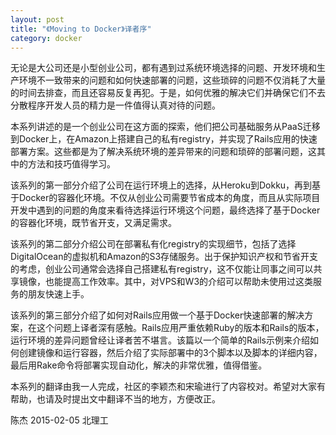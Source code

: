 ```yaml
---
layout: post
title: "《Moving to Docker》译者序"
category: docker
---
```


无论是大公司还是小型创业公司，都有遇到过系统环境选择的问题、开发环境和生产环境不一致带来的问题和如何快速部署的问题，这些琐碎的问题不仅消耗了大量的时间去排查，而且还容易反复再犯。于是，如何优雅的解决它们并确保它们不去分散程序开发人员的精力是一件值得认真对待的问题。

本系列讲述的是一个创业公司在这方面的探索，他们把公司基础服务从PaaS迁移到Docker上，在Amazon上搭建自己的私有registry，并实现了Rails应用的快速部署方案。这些都是为了解决系统环境的差异带来的问题和琐碎的部署问题，这其中的方法和技巧值得学习。

该系列的第一部分介绍了公司在运行环境上的选择，从Heroku到Dokku，再到基于Docker的容器化环境。不仅从创业公司需要节省成本的角度，而且从实际项目开发中遇到的问题的角度来看待选择运行环境这个问题，最终选择了基于Docker的容器化环境，既节省开支，又满足需求。

该系列的第二部分介绍公司在部署私有化registry的实现细节，包括了选择DigitalOcean的虚拟机和Amazon的S3存储服务。出于保护知识产权和节省开支的考虑，创业公司通常会选择自己搭建私有registry，这不仅能让同事之间可以共享镜像，也能提高工作效率。其中，对VPS和W3的介绍可以帮助未使用过这类服务的朋友快速上手。

该系列的第三部分介绍了如何对Rails应用做一个基于Docker快速部署的解决方案，在这个问题上译者深有感触。Rails应用严重依赖Ruby的版本和Rails的版本，运行环境的差异问题曾经让译者苦不堪言。该篇以一个简单的Rails示例来介绍如何创建镜像和运行容器，然后介绍了实际部署中的3个脚本以及脚本的详细内容，最后用Rake命令将部署实现自动化，解决的非常优雅，值得借鉴。

本系列的翻译由我一人完成，社区的李颖杰和宋瑜进行了内容校对。希望对大家有帮助，也请及时提出文中翻译不当的地方，方便改正。

陈杰
2015-02-05
北理工
